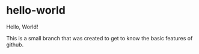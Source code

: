 # hello-world
Hello, World!

This is a small branch that was created to get to know the basic features of github.
